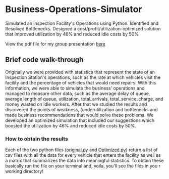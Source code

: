 # Business-Operations-Simulator
Simulated an inspection Facility's Operations using Python. Identified and Resolved Bottlenecks. Designed a cost/profit/utilization-optimized solution that improved utilization by 46% and reduced idle costs by 50%

View the pdf file for my group presentation <a href="PowerPoint Slides (Simulation project).pdf" target="_blank">here</a>

## Brief code walk-through
Originally we were provided with statistics that represent the state of an Inspection Station's operations, such as the rate at which vehicles visit the facility and the percentage of vehicles that would need repairs. 
With this information, we were able to simulate the business' operations and managed to measure other data, such as the average delay of queue, average length of queue, utilization, total_arrivals, total_service_charge, and money wasted on idle workers.
After that we studied the results and discovered the points of weakness, (underutilization and bottlenecks and made business recommendations that would solve these problems.
We developed an optimized simulation that included our suggestions which boosted the utilization by 46% and reduced idle costs by 50%.

### How to obtain the results
Each of the two python files (<a href="original.py" target="_blank">original.py</a> and <a href="original.py" target="_blank">Optimized.py</a>) return a list of csv files with all the data for every vehicle that enters the facility as well as a matrix that summarizes the data into meaningful statistics. To obtain these basically run the file on your terminal and, voila, you'll see the files in you r working directory!
